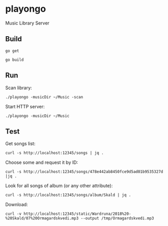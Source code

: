 # playongo
Music Library Server

## Build
`go get`

`go build`

## Run
Scan library:

`./playongo -musicDir ~/Music -scan`

Start HTTP server:

`./playongo -musicDir ~/Music`

## Test
Get songs list:

`curl -s http://localhost:12345/songs | jq .`

Choose some and request it by ID:

`curl -s http://localhost:12345/songs/478e442ab8450fce9d5ad01b9535327d |jq .`

Look for all songs of album (or any other attribute):

`curl -s http://localhost:12345/songs/album/Skald | jq .`

Download:

`curl -v http://localhost:12345/static/Wardruna/2018%20-%20Skald/07%20Ormagardskvedi.mp3 --output /tmp/Ormagardskvedi.mp3`
